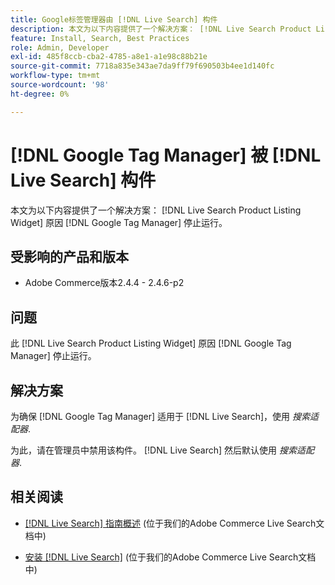 ```yaml
---
title: Google标签管理器由 [!DNL Live Search] 构件
description: 本文为以下内容提供了一个解决方案： [!DNL Live Search Product Listing Widget] 原因 [!DNL Google Tag Manager] 停止运行。
feature: Install, Search, Best Practices
role: Admin, Developer
exl-id: 485f8ccb-cba2-4785-a8e1-a1e98c88b21e
source-git-commit: 7718a835e343ae7da9ff79f690503b4ee1d140fc
workflow-type: tm+mt
source-wordcount: '98'
ht-degree: 0%

---
```


# [!DNL Google Tag Manager] 被 [!DNL Live Search] 构件

本文为以下内容提供了一个解决方案： [!DNL Live Search Product Listing Widget] 原因 [!DNL Google Tag Manager] 停止运行。

## 受影响的产品和版本

* Adobe Commerce版本2.4.4 - 2.4.6-p2

## 问题

此 [!DNL Live Search Product Listing Widget] 原因 [!DNL Google Tag Manager] 停止运行。

## 解决方案

为确保 [!DNL Google Tag Manager] 适用于 [!DNL Live Search]，使用 *搜索适配器*.

为此，请在管理员中禁用该构件。 [!DNL Live Search] 然后默认使用 *搜索适配器*.

## 相关阅读

* [[!DNL Live Search] 指南概述](https://experienceleague.adobe.com/docs/commerce-merchant-services/live-search/guide-overview.html) (位于我们的Adobe Commerce Live Search文档中)

* [安装 [!DNL Live Search]](https://experienceleague.adobe.com/docs/commerce-merchant-services/live-search/onboard/install.html) (位于我们的Adobe Commerce Live Search文档中)
